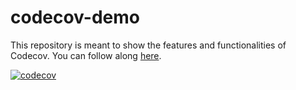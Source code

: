 # codecov-demo
This repository is meant to show the features and functionalities of Codecov. You can follow along [here](https://docs.codecov.com/docs/codecov-tutorial).

[![codecov](https://codecov.io/gh/NCherfaoui/codecov-demo/graph/badge.svg?token=ZEaY1zqYfQ)](https://codecov.io/gh/NCherfaoui/codecov-demo)